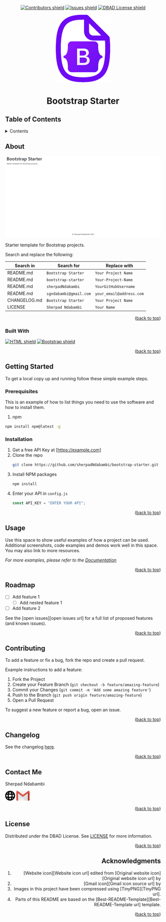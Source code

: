 <!-- Project Shields -->

<div align=center>

[![Contributors shield][Contributors shield url]][Contributors url]
[![Issues shield][Issues shield url]][Issues url]
[![DBAD License shield][DBAD License shield url]][License url]

</div>

<div align=center>

[![Bootstrap Starter logo][Logo url]][Repo url]

</div>

<div align=center>

# Bootstrap Starter

</div>

## Table of Contents

<details>

   <summary>Contents</summary>

1. [About](#about)
   1. [Built With](#built-with)
1. [Getting Started](#getting-started)
   1. [Prerequisites](#prerequisites)
   1. [Installation](#installation)
1. [Usage](#usage)
1. [Roadmap](#roadmap)
1. [Contributing](#contributing)
1. [Changelog](#changelog)
1. [Contact Me](#changelog)
1. [Acknowledgments](#acknowledgments)

</details>

## About

[![Bootstrap Starter screenshot][Bootstrap Starter screenshot url]][Bootstrap Starter url]

Starter template for Bootstrap projects.

Search and replace the following:

| Search in    | Search for             | Replace with             |
| ------------ | ---------------------- | ------------------------ |
| README.md    | `Bootstrap Starter`    | `Your Project Name`      |
| README.md    | `bootstrap-starter`    | `Your-Project-Name`      |
| README.md    | `sherpadNdabambi`      | `YourGitHubUsername`     |
| README.md    | `sgndabambi@gmail.com` | `your_email@address.com` |
| CHANGELOG.md | `Bootstrap Starter`    | `Your Project Name`      |
| LICENSE      | `Sherpad Ndabambi`     | `Your Name`              |

<div align=right>

([back to top](#top))

</div>

### Built With

[![HTML shield][HTML shield url]][HTML url]
[![Bootstrap shield][Bootstrap shield url]][Bootstrap url]

<div align=right>

([back to top](#top))

</div>

## Getting Started

To get a local copy up and running follow these simple example steps.

### Prerequisites

This is an example of how to list things you need to use the software and how to install them.

1. npm

```sh
npm install npm@latest -g
```

### Installation

1. Get a free API Key at [https://example.com]
1. Clone the repo
   ```sh
   git clone https://github.com/sherpadNdabambi/bootstrap-starter.git
   ```
1. Install NPM packages
   ```sh
   npm install
   ```
1. Enter your API in `config.js`
   ```js
   const API_KEY = "ENTER YOUR API";
   ```

<div align=right>

([back to top](#top))

</div>

## Usage

Use this space to show useful examples of how a project can be used. Additional screenshots, code examples and demos work well in this space. You may also link to more resources.

_For more examples, please refer to the [Documentation][Documentation url]_

<div align=right>

([back to top](#top))

</div>

## Roadmap

- [ ] Add feature 1
  - [ ] Add nested feature 1
- [ ] Add feature 2

See the [open issues][open issues url] for a full list of proposed features (and known issues).

<div align=right>

([back to top](#top))

</div>

## Contributing

To add a feature or fix a bug, fork the repo and create a pull request.

Example instructions to add a feature:

1. Fork the Project
1. Create your Feature Branch (`git checkout -b feature/amazing-feature`)
1. Commit your Changes (`git commit -m 'Add some amazing feature'`)
1. Push to the Branch (`git push origin feature/amazing-feature`)
1. Open a Pull Request

To suggest a new feature or report a bug, open an issue.

<div align=right>

([back to top](#top))

</div>

## Changelog

See the changelog [here][changelog url].

<div align=right>

([back to top](#top))

</div>

## Contact Me

Sherpad Ndabambi

<span title="Personal website">[<img alt="Website icon" src="https://raw.githubusercontent.com/sherpadndabambi/html-markdown-shortcuts/main/img/website-icon.png" style="height: 32px">][Personal website url]</span>
<span title="Email">[<img alt="Gmail icon" src="https://raw.githubusercontent.com/sherpadndabambi/html-markdown-shortcuts/main/img/gmail-icon.png" style="height: 32px">][Email address]<span>

<div align=right>

([back to top](#top))

</div>

## License

Distributed under the DBAD License. See [LICENSE][License url] for more information.

<div align=right>

([back to top](#top))

## Acknowledgments

1. [Website icon][Website icon url] edited from [Original website icon][Original website icon url] by
1. [Gmail icon][Gmail icon source url] by
1. Images in this project have been compressed using [TinyPNG][TinyPNG url].
1. Parts of this README are based on the [Best-README-Template][Best-README-Template url] template.

<div align=right>

([back to top](#top))

</div>

<!-- References -->

[Contributors shield url]: https://img.shields.io/github/contributors/sherpadNdabambi/bootstrap-starter.svg?style=flat
[Contributors url]: https://github.com/sherpadNdabambi/bootstrap-starter/graphs/contributors
[Issues shield url]: https://img.shields.io/github/issues/sherpadNdabambi/bootstrap-starter.svg?style=flat
[Issues url]: https://github.com/sherpadNdabambi/bootstrap-starter/issues
[DBAD License shield url]: https://img.shields.io/badge/license-DBAD-blue?style=flat
[License url]: https://github.com/sherpadNdabambi/bootstrap-starter/blob/main/LICENSE
[Logo url]: ./img/bootstrap-starter-logo.png
[Repo url]: https://github.com/SherpadNdabambi/bootstrap-starter/
[Bootstrap Starter screenshot url]: ./img/og-image.png
[Bootstrap Starter url]: https://github.com/sherpadNdabambi/bootstrap-starter/
[Bootstrap shield url]: https://img.shields.io/badge/Bootstrap-563D7C?style=flat&logo=bootstrap&logoColor=white
[HTML shield url]: https://img.shields.io/badge/HTML5-E34F26?style=flat&logo=html5&logoColor=white
[HTML url]: https://html.spec.whatwg.org/multipage/
[Bootstrap url]: https://getbootstrap.com
[Documentation url]: https://sherpadndabambi.github.io/bootstrap-starter/
[changelog url]: https://github.com/SherpadNdabambi/bootstrap-starter/blob/main/CHANGELOG.md
[Personal website url]: http://sherpadndabambi.github.io/
[Email address]: mailto:sgndabambi@gmail.com
